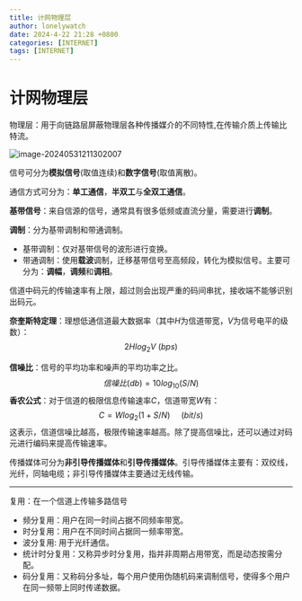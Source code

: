 ```yaml
---
title: 计网物理层
author: lonelywatch
date: 2024-4-22 21:28 +0800
categories: [INTERNET]
tags: [INTERNET]
---
```


# 计网物理层

物理层：用于向链路层屏蔽物理层各种传播媒介的不同特性,在传输介质上传输比特流。

![image-20240531211302007](https://lonelywatch-1306651324.cos.ap-beijing.myqcloud.com/image-20240531211302007.png)


信号可分为**模拟信号**(取值连续)和**数字信号**(取值离散)。

通信方式可分为：**单工通信**，**半双工**与**全双工通信**。

**基带信号**：来自信源的信号，通常具有很多低频或直流分量，需要进行**调制**。

**调制**：分为基带调制和带通调制。

- 基带调制：仅对基带信号的波形进行变换。
- 带通调制：使用**载波**调制，迁移基带信号至高频段，转化为模拟信号。主要可分为：**调幅**，**调频**和**调相**。

信道中码元的传输速率有上限，超过则会出现严重的码间串扰，接收端不能够识别出码元。

**奈奎斯特定理**：理想低通信道最大数据率（其中$H$为信道带宽，$V$为信号电平的级数）：
$$
    2Hlog_2{V} \ (bps)
$$




**信噪比**：信号的平均功率和噪声的平均功率之比。
$$
信噪比(db) = 10log_{10}(S/N)
$$
**香农公式**：对于信道的极限信息传输速率$C$，信道带宽$W$有：
$$
C = Wlog_2(1 + S/N) \ \ \  \ \ (bit/s)
$$
这表示，信道信噪比越高，极限传输速率越高。除了提高信噪比，还可以通过对码元进行编码来提高传输速率。

传播媒体可分为**非引导传播媒体**和**引导传播媒体**。引导传播媒体主要有：双绞线，光纤，同轴电缆；非引导传播媒体主要通过无线传输。

---


复用：在一个信道上传输多路信号
- 频分复用：用户在同一时间占据不同频率带宽。
- 时分复用：用户在不同时间占据同一频率带宽。
- 波分复用: 用于光纤通信。
- 统计时分复用：又称异步时分复用，指并非周期占用带宽，而是动态按需分配。
- 码分复用：又称码分多址，每个用户使用伪随机码来调制信号，使得多个用户在同一频带上同时传递数据。





